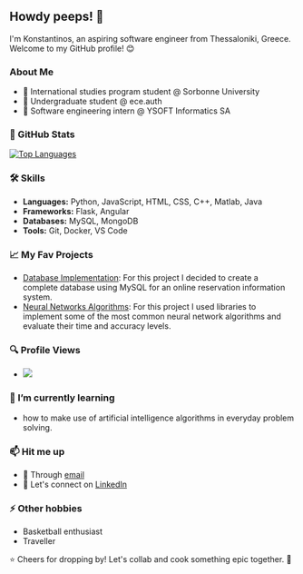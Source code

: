 ## Howdy peeps! 👋 

I'm Konstantinos, an aspiring software engineer from Thessaloniki, Greece. Welcome to my GitHub profile! 😊

### About Me

- 🌱 International studies program student @ Sorbonne University
- 🔭 Undergraduate student @ ece.auth
- 💼 Software engineering intern @ YSOFT Informatics SA

### 🚀 GitHub Stats

[![Top Languages](https://github-readme-stats.vercel.app/api/top-langs/?username=conmylo&layout=compact&theme=radical)](https://github.com/conmylo)

### 🛠️ Skills

- **Languages:** Python, JavaScript, HTML, CSS, C++, Matlab, Java
- **Frameworks:** Flask, Angular
- **Databases:** MySQL, MongoDB
- **Tools:** Git, Docker, VS Code

### 📈 My Fav Projects

- [Database Implementation](https://github.com/conmylo/databases-eeauth): For this project I decided to create a complete database using MySQL for an online reservation information system.
- [Neural Networks Algorithms](https://github.com/conmylo/neuralnets-eeauth): For this project I used libraries to implement some of the most common neural network algorithms and evaluate their time and accuracy levels.

### 🔍 Profile Views

- [![](https://visitcount.itsvg.in/api?id=conmylo&label=Views%20Count&color=0&icon=5&pretty=true)](https://visitcount.itsvg.in)

### 🌱 I’m currently learning

- how to make use of artificial intelligence algorithms in everyday problem solving.

### 📫 Hit me up

- 💬 Through [email](mailto:conmylo@hotmail.com)
- 💼 Let's connect on [LinkedIn](https://www.linkedin.com/in/conmylo)
<!-- - 🌐 [Personal Website](https://www.conmylo.gr) -->

### ⚡ Other hobbies

- Basketball enthusiast
- Traveller

⭐️ Cheers for dropping by! Let's collab and cook something epic together. 👯
